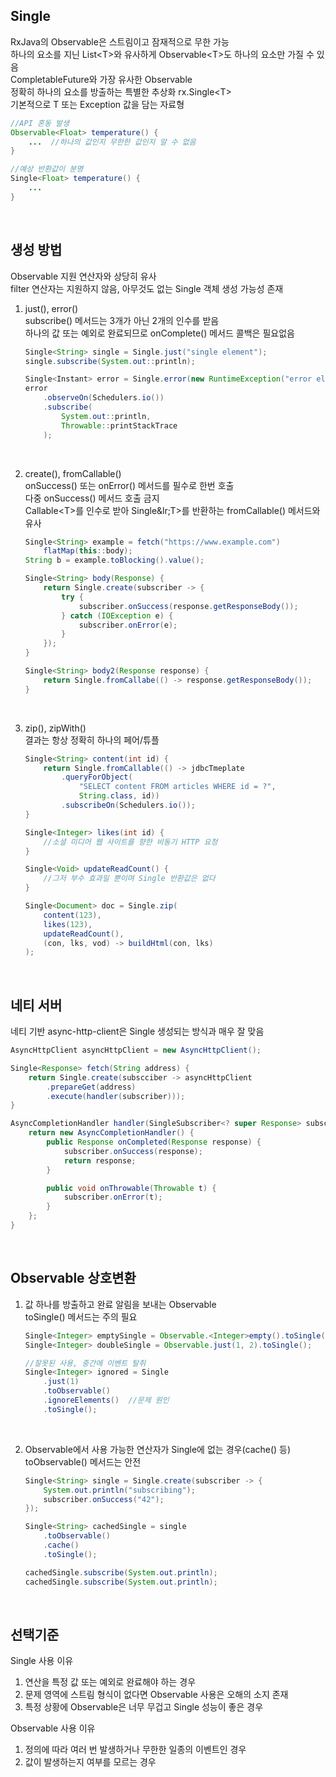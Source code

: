 ## Single
RxJava의 Observable은 스트림이고 잠재적으로 무한 가능  
하나의 요소를 지닌 List&lt;T&gt;와 유사하게 Observable&lt;T&gt;도 하나의 요소만 가질 수 있음  
CompletableFuture와 가장 유사한 Observable  
정확히 하나의 요소를 방출하는 특별한 추상화 rx.Single&lt;T&gt;  
기본적으로 T 또는 Exception 값을 담는 자료형  

````java
//API 혼동 발생
Observable<Float> temperature() {
    ...  //하나의 값인지 무한한 값인지 알 수 없음
}

//예상 반환값이 분명
Single<Float> temperature() {
    ...
}
````

<br>
  
## 생성 방법
Observable 지원 연산자와 상당히 유사  
filter 연산자는 지원하지 않음, 아무것도 없는 Single 객체 생성 가능성 존재  

1. just(), error()  
      subscribe() 메서드는 3개가 아닌 2개의 인수를 받음  
      하나의 값 또는 예외로 완료되므로 onComplete() 메서드 콜백은 필요없음  

      ````java
      Single<String> single = Single.just("single element");
      single.subscribe(System.out::println);

      Single<Instant> error = Single.error(new RuntimeException("error element"));
      error
          .observeOn(Schedulers.io())
          .subscribe(
              System.out::println,
              Throwable::printStackTrace
          );
      ````

<br>

2. create(), fromCallable()  
      onSuccess() 또는 onError() 메서드를 필수로 한번 호출  
      다중 onSuccess() 메서드 호출 금지  
      Callable&lt;T&gt;를 인수로 받아 Single&lr;T&gt;를 반환하는 fromCallable() 메서드와 유사  

      ````java
      Single<String> example = fetch("https://www.example.com")
          flatMap(this::body);
      String b = example.toBlocking().value();

      Single<String> body(Response) {
          return Single.create(subscriber -> {
              try {
                  subscriber.onSuccess(response.getResponseBody());
              } catch (IOException e) {
                  subscriber.onError(e);
              }
          });
      }

      Single<String> body2(Response response) {
          return Single.fromCallabe(() -> response.getResponseBody());
      }
      ````

<br>

3. zip(), zipWith()  
    결과는 항상 정확히 하나의 페어/튜플  

    ````java
    Single<String> content(int id) {
        return Single.fromCallable(() -> jdbcTmeplate
            .queryForObject(
                "SELECT content FROM articles WHERE id = ?",
                String.class, id))
            .subscribeOn(Schedulers.io());
    }

    Single<Integer> likes(int id) {
        //소셜 미디어 웹 사이트를 향한 비동기 HTTP 요청
    }

    Single<Void> updateReadCount() {
        //그저 부수 효과일 뿐이며 Single 반환값은 없다
    }

    Single<Document> doc = Single.zip(
        content(123),
        likes(123),
        updateReadCount(),
        (con, lks, vod) -> buildHtml(con, lks)
    );
    ````

<br>

## 네티 서버
네티 기반 async-http-client은 Single 생성되는 방식과 매우 잘 맞음  

````java
AsyncHttpClient asyncHttpClient = new AsyncHttpClient();

Single<Response> fetch(String address) {
    return Single.create(subscciber -> asyncHttpClient
        .prepareGet(address)
        .execute(handler(subscriber)));
}

AsyncCompletionHandler handler(SingleSubscriber<? super Response> subscriber) {
    return new AsyncCompletionHandler() {
        public Response onCompleted(Response response) {
            subscriber.onSuccess(response);
            return response;
        }

        public void onThrowable(Throwable t) {
            subscriber.onError(t);
        }
    };
}
````

<br>

## Observable 상호변환
1. 값 하나를 방출하고 완료 알림을 보내는 Observable  
    toSingle() 메서드는 주의 필요  

    ````java
    Single<Integer> emptySingle = Observable.<Integer>empty().toSingle();
    Single<Integer> doubleSingle = Observable.just(1, 2).toSingle();

    //잘못된 사용, 중간에 이벤트 탈취
    Single<Integer> ignored = Single
        .just(1)
        .toObservable()
        .ignoreElements()  //문제 원인
        .toSingle();
    ````

<br>

2. Observable에서 사용 가능한 연산자가 Single에 없는 경우(cache() 등)  
    toObservable() 메서드는 안전  

    ````java
    Single<String> single = Single.create(subscriber -> {
        System.out.println("subscribing");
        subscriber.onSuccess("42");
    });
    
    Single<String> cachedSingle = single
        .toObservable()
        .cache()
        .toSingle();
    
    cachedSingle.subscribe(System.out.println);
    cachedSingle.subscribe(System.out.println);
    ````
    
<br>

## 선택기준
Single 사용 이유  

1. 연산을 특정 값 또는 예외로 완료해야 하는 경우  
2. 문제 영역에 스트림 형식이 없다면 Observable 사용은 오해의 소지 존재  
3. 특정 상황에 Observable은 너무 무겁고 Single 성능이 좋은 경우  

Observable 사용 이유  
  
1. 정의에 따라 여러 번 발생하거나 무한한 일종의 이벤트인 경우  
2. 값이 발생하는지 여부를 모르는 경우  

<br>



